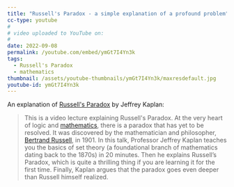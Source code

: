 ```yaml
---
title: "Russell's Paradox - a simple explanation of a profound problem"
cc-type: youtube
#
# video uploaded to YouTube on:
#
date: 2022-09-08
permalink: /youtube.com/embed/ymGt7I4Yn3k
tags:
  - Russell's Paradox
  - mathematics
thumbnail: /assets/youtube-thumbnails/ymGt7I4Yn3k/maxresdefault.jpg
youtube-id: ymGt7I4Yn3k
---
```

An explanation of [Russell's Paradox](/russells-paradox/) by Jeffrey Kaplan:

> This is a video lecture explaining Russell's Paradox. At the very heart of logic and [mathematics](/mathematics/), there is a paradox that has yet to be resolved. It was discovered by the mathematician and philosopher, [Bertrand Russell](/bertrand-russell/), in 1901. In this talk, Professor Jeffrey Kaplan teaches you the basics of set theory (a foundational branch of mathematics dating back to the 1870s) in 20 minutes. Then he explains Russell’s Paradox, which is quite a thrilling thing if you are learning it for the first time. Finally, Kaplan argues that the paradox goes even deeper than Russell himself realized.